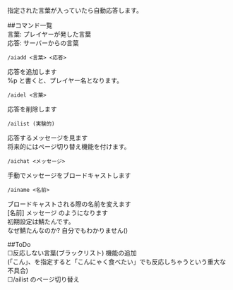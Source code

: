 
指定された言葉が入っていたら自動応答します。  
  
##コマンド一覧  
言葉: プレイヤーが発した言葉  
応答: サーバーからの言葉  
  
    /aiadd <言葉> <応答>
応答を追加します  
%p と書くと、プレイヤー名となります。  
  
    /aidel <言葉>

応答を削除します  
  
    /ailist (実験的)

応答するメッセージを見ます  
将来的にはページ切り替え機能を付けます。​  
  
    /aichat <メッセージ>

手動でメッセージをブロードキャストします​  
  
    /ainame <名前>

ブロードキャストされる際の名前を変えます  
[名前] メッセージ のようになります  
初期設定は鯖たんです。  
なぜ鯖たんなのか? 自分でもわかりません()  
  
##ToDo  
☐反応しない言葉(ブラックリスト) 機能の追加  
(「こん」、を指定すると「こんにゃく食べたい」でも反応しちゃうという重大な不具合)​  
☐/ailist のページ切り替え​ 
